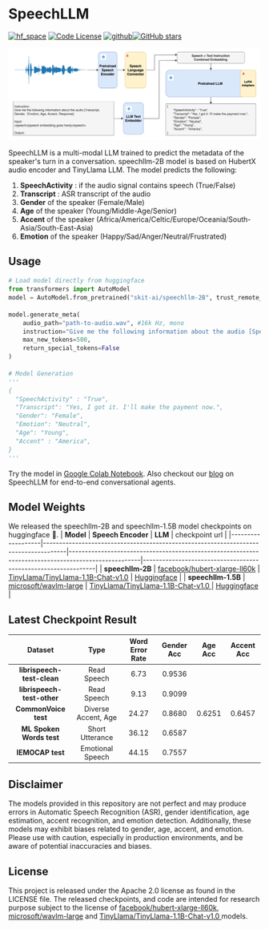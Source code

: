 # SpeechLLM

[![hf_space](https://img.shields.io/badge/🤗-SpeechLLM%20HuggingFace-blue.svg)](https://huggingface.co/collections/skit-ai/speechllm-66605bfb37a54d4e4a60efe2)
[![Code License](https://img.shields.io/badge/Code%20License-Apache_2.0-green.svg)](https://github.com/skit-ai/SpeechLLM/blob/main/LICENSE)
[![github](https://img.shields.io/badge/-Github-black?logo=github)](https://github.com/skit-ai/SpeechLLM.git)[![GitHub stars](https://img.shields.io/github/stars/skit-ai/SpeechLLM?style=social)](https://github.com/skit-ai/SpeechLLM/stargazers)


![](./speechllm.png)

SpeechLLM is a multi-modal LLM trained to predict the metadata of the speaker's turn in a conversation. speechllm-2B model is based on HubertX audio encoder and TinyLlama LLM. The model predicts the following:
1. **SpeechActivity** : if the audio signal contains speech (True/False)
2. **Transcript** : ASR transcript of the audio
3. **Gender** of the speaker (Female/Male)
4. **Age** of the speaker (Young/Middle-Age/Senior)
5. **Accent** of the speaker (Africa/America/Celtic/Europe/Oceania/South-Asia/South-East-Asia)
6. **Emotion** of the speaker (Happy/Sad/Anger/Neutral/Frustrated)

## Usage
```python
# Load model directly from huggingface
from transformers import AutoModel
model = AutoModel.from_pretrained("skit-ai/speechllm-2B", trust_remote_code=True)

model.generate_meta(
	audio_path="path-to-audio.wav", #16k Hz, mono
	instruction="Give me the following information about the audio [SpeechActivity, Transcript, Gender, Emotion, Age, Accent]",
	max_new_tokens=500, 
	return_special_tokens=False
)

# Model Generation
'''
{
  "SpeechActivity" : "True",
  "Transcript": "Yes, I got it. I'll make the payment now.",
  "Gender": "Female",
  "Emotion": "Neutral",
  "Age": "Young",
  "Accent" : "America",
}
'''
```

Try the model in [Google Colab Notebook](https://colab.research.google.com/drive/1uqhRl36LJKA4IxnrhplLMv0wQ_f3OuBM?usp=sharing). Also checkout our [blog](https://tech.skit.ai/speech-conversational-llms/) on SpeechLLM for end-to-end conversational agents.

## Model Weights
We released the speechllm-2B and speechllm-1.5B model checkpoints on huggingface :hugs:.
| **Model**         | **Speech Encoder**                                                                  | **LLM**                                                                                            | checkpoint url                                                |
|-------------------|-------------------------------------------------------------------------------------|----------------------------------------------------------------------------------------------------|---------------------------------------------------------------|
| **speechllm-2B**  | [facebook/hubert-xlarge-ll60k](https://huggingface.co/facebook/hubert-xlarge-ll60k) | [TinyLlama/TinyLlama-1.1B-Chat-v1.0](https://huggingface.co/TinyLlama/TinyLlama-1.1B-Chat-v1.0)    | [Huggingface](https://huggingface.co/skit-ai/speechllm-2B)    |
| **speechllm-1.5B** | [microsoft/wavlm-large](https://huggingface.co/microsoft/wavlm-large)               | [ TinyLlama/TinyLlama-1.1B-Chat-v1.0 ]( https://huggingface.co/TinyLlama/TinyLlama-1.1B-Chat-v1.0) | [Huggingface]( https://huggingface.co/skit-ai/speechllm-1.5B) |

## Latest Checkpoint Result

|         **Dataset**        |       **Type**      | **Word Error Rate** | **Gender Acc** | **Age Acc** | **Accent Acc** |
|:--------------------------:|:-------------------:|:-------------------:|:--------------:|:-----------:|:--------------:|
| **librispeech-test-clean** | Read Speech         |         6.73        |     0.9536     |             |                |
| **librispeech-test-other** | Read Speech         |         9.13        |     0.9099     |             |                |
| **CommonVoice test**       | Diverse Accent, Age |        24.27        |     0.8680     |    0.6251   |     0.6457     |
| **ML Spoken Words test**   | Short Utterance     |        36.12        |     0.6587     |             |                |
| **IEMOCAP test**           | Emotional Speech    |        44.15        |     0.7557     |             |                |

## Disclaimer
The models provided in this repository are not perfect and may produce errors in Automatic Speech Recognition (ASR), gender identification, age estimation, accent recognition, and emotion detection. Additionally, these models may exhibit biases related to gender, age, accent, and emotion. Please use with caution, especially in production environments, and be aware of potential inaccuracies and biases.

## License
This project is released under the Apache 2.0 license as found in the LICENSE file. The released checkpoints, and code are intended for research purpose subject to the license of [facebook/hubert-xlarge-ll60k](https://huggingface.co/facebook/hubert-xlarge-ll60k), [microsoft/wavlm-large](https://huggingface.co/microsoft/wavlm-large) and [ TinyLlama/TinyLlama-1.1B-Chat-v1.0 ]( https://huggingface.co/TinyLlama/TinyLlama-1.1B-Chat-v1.0) models.
